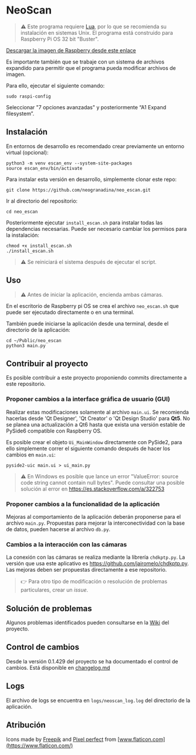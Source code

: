 # NeoScan

> :warning: Este programa requiere [Lua](http://www.lua.org/home.html), por lo que se recomienda su instalación en sistemas Unix. El programa está construido para Raspberry Pi OS 32 bit "Buster".

[Descargar la imagen de Raspberry desde este enlace](https://downloads.raspberrypi.org/raspios_full_armhf/images/raspios_full_armhf-2021-05-28/2021-05-07-raspios-buster-armhf-full.zip)

Es importante también que se trabaje con un sistema de archivos expandido para permitir que el programa pueda modificar archivos de imagen.

Para ello, ejecutar el siguiente comando:

```shell
sudo raspi-config
```

Seleccionar "7 opciones avanzadas" y posteriormente “A1 Expand filesystem”.

## Instalación

En entornos de desarrollo es recomendado crear previamente un entorno virtual (opcional):

```shell
python3 -m venv escan_env --system-site-packages
source escan_env/bin/activate
```

Para instalar esta versión en desarrollo, simplemente clonar este repo:

```shell
git clone https://github.com/neogranadina/neo_escan.git
```

Ir al directorio del repositorio:

```shell
cd neo_escan
```

Posteriormente ejecutar `install_escan.sh` para instalar todas las dependencias necesarias. Puede ser necesario cambiar los permisos para la instalación:

```shell
chmod +x install_escan.sh
./install_escan.sh
```

> :warning: Se reiniciará el sistema después de ejecutar el script.

## Uso

> :warning: Antes de iniciar la aplicación, encienda ambas cámaras.

En el escritorio de Raspberry pi OS se crea el archivo `neo_escan.sh` que puede ser ejecutado directamente
o en una terminal.

También puede iniciarse la aplicación desde una terminal, desde el directorio de la aplicación:

```shell
cd ~/Public/neo_escan
python3 main.py
```

## Contribuir al proyecto

Es posible contribuir a este proyecto proponiendo commits directamente a este repositorio.

### Proponer cambios a la interface gráfica de usuario (GUI)

Realizar estas modificaciones solamente al archivo `main.ui`. Se recomienda hacerlas desde 'Qt Designer', 'Qt Creator' o 'Qt Design Studio' para **Qt5**. No se planea una actualización a Qt6 hasta que exista una versión estable de PySide6 compatible con Raspberry OS.

Es posible crear el objeto `Ui_MainWindow` directamente con PySide2, para ello simplemente correr el siguiente comando después de hacer los cambios en `main.ui`:

```shell
pyside2-uic main.ui > ui_main.py
```

> :warning: En Windows es posible que lance un error "ValueError: source code string cannot contain null bytes". Puede consultar una posible solución al error en <https://es.stackoverflow.com/a/322753>

### Proponer cambios a la funcionalidad de la aplicación

Mejoras al comportamiento de la aplicación deberán proponerse para el archivo `main.py`. Propuestas para mejorar la interconectividad con la base de datos, pueden hacerse al archivo `db.py`.

### Cambios a la interacción con las cámaras

La conexión con las cámaras se realiza mediante la librería `chdkptp.py`. La versión que usa este aplicativo es <https://github.com/jairomelo/chdkptp.py>. Las mejoras deben ser propuestas directamente a ese repositorio.

> :point_right: Para otro tipo de modificación o resolución de problemas particulares, crear un *issue*.

## Solución de problemas

Algunos problemas identificados pueden consultarse en la [Wiki](https://github.com/neogranadina/neo_escan/wiki/Error-track) del proyecto.

## Control de cambios

Desde la versión 0.1.429 del proyecto se ha documentado el control de cambios. Está disponible en [changelog.md](changelog.md)

## Logs

El archivo de logs se encuentra en `logs/neoscan_log.log` del directorio de la aplicación.

## Atribución

Icons made by [Freepik](https://www.freepik.com) and [Pixel perfect](https://www.flaticon.com/authors/pixel-perfect) from [www.flaticon.com](https://www.flaticon.com/)
